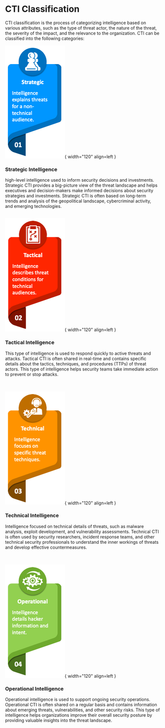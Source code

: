 # CTI Classification

CTI classification is the process of categorizing intelligence based on various attributes, such as the type of threat actor, the nature of the threat, the severity of the impact, and the relevance to the organization.
CTI can be classified into the following categories:

![strategic](icons/strategic.png){ width="120" align=left }

### Strategic Intelligence 

high-level intelligence used to inform security decisions and investments. Strategic CTI provides a big-picture view of the threat landscape and helps executives and decision-makers make informed decisions about security strategies and investments. Strategic CTI is often based on long-term trends and analysis of the geopolitical landscape, cybercriminal activity, and emerging technologies.
<br>
<br>

![tactical](icons/tactical.png){ width="120" align=left }

### Tactical Intelligence 

This type of intelligence is used to respond quickly to active threats and attacks. Tactical CTI is often shared in real-time and contains specific details about the tactics, techniques, and procedures (TTPs) of threat actors. This type of intelligence helps security teams take immediate action to prevent or stop attacks.
<br>
<br>
<br>

![techical](icons/technical2.png){ width="120" align=left }

### Technical Intelligence 

Intelligence focused on technical details of threats, such as malware analysis, exploit development, and vulnerability assessments. Technical CTI is often used by security researchers, incident response teams, and other technical security professionals to understand the inner workings of threats and develop effective countermeasures.
<br>
<br>
<br>

![operational](icons/operational.png){ width="120" align=left }

### Operational Intelligence 

Operational intelligence is used to support ongoing security operations. Operational CTI is often shared on a regular basis and contains information about emerging threats, vulnerabilities, and other security risks. This type of intelligence helps organizations improve their overall security posture by providing valuable insights into the threat landscape.